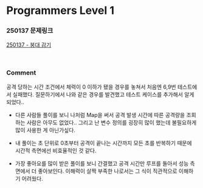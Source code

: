 # Programmers Level 1

### 250137 문제링크

[250137 - 붕대 감기](https://school.programmers.co.kr/learn/courses/30/lessons/250137)

<br>

### Comment

공격 당하는 시간 조건에서 체력이 0 이하가 됐을 경우를 놓쳐서 처음엔 6,9번 테스트에서 실패했다.
질문하기에서 나와 같은 경우를 발견했고 테스트 케이스를 추가해서 알게되었다..

- 다른 사람들 풀이를 보니 나처럼 Map을 써서 공격 발생 시간에 따른 공격량을 조회하는 사람은 아무도 없었다.. 그리고 난 변수 정의를 굉장히 많이 했는데 불필요하게 많이 사용한 게 아닌가싶다.

- 내 풀이는 초 단위로 0초부터 공격이 끝나는 시간까지 모든 초를 반복하기 때문에 시간적 측면에선 비효율적인 것 같다.
- 가장 좋아요를 많이 받은 풀이를 보니 간결했고 공격 시간만 루프를 돌아서 성능 측면에서 더 좋아보인다. 이해력이 살짝 부족한 나로서는 그 식이 직관적으로 이해하기 어려웠다.
